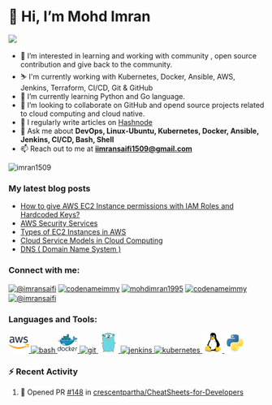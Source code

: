 # 👋 Hi, I’m Mohd Imran

![](https://github.com/imran1509/imran1509/blob/main/Banner.png)



- 👀 I’m interested in learning and working with community , open source contribution and give back to the community.
- :skier: I'm currently working with Kubernetes, Docker, Ansible, AWS, Jenkins, Terraform, CI/CD, Git & GitHub
- 🌱 I’m currently learning Python and Go language.
- 💞️ I’m looking to collaborate on GitHub and opend source projects related to cloud computing and cloud native.
- 📝 I regularly write articles on [Hashnode](https://imransaifi.hashnode.dev/)
- 💬 Ask me about **DevOps, Linux-Ubuntu, Kubernetes, Docker, Ansible, Jenkins, CI/CD, Bash, Shell**
- 📫 Reach out to me at **iimransaifi1509@gmail.com**

<p align="left"> <img src="https://komarev.com/ghpvc/?username=imran1509&label=Profile%20views&color=0e75b6&style=flat" alt="imran1509" /> </p>

### My latest blog posts
<!-- BLOG-POST-LIST:START -->
- [How to give AWS EC2 Instance permissions with IAM Roles and Hardcoded Keys?](https://imransaifi.hashnode.dev/how-to-give-aws-ec2-instance-permissions-with-iam-roles-and-hardcoded-keys)
- [AWS Security Services](https://imransaifi.hashnode.dev/aws-security-services)
- [Types of EC2 Instances in AWS](https://imransaifi.hashnode.dev/types-of-ec2-instances-in-aws)
- [Cloud Service Models in Cloud Computing](https://imransaifi.hashnode.dev/cloud-service-models-in-cloud-computing)
- [DNS &lpar; Domain Name System &rpar;](https://imransaifi.hashnode.dev/dns-domain-name-system)
<!-- BLOG-POST-LIST:END -->



<h3 align="left">Connect with me:</h3>
<p align="left">
<a href="https://dev.to/@imransaifi" target="blank"><img align="center" src="https://raw.githubusercontent.com/rahuldkjain/github-profile-readme-generator/master/src/images/icons/Social/devto.svg" alt="@imransaifi" height="30" width="40" /></a>
<a href="https://twitter.com/codenameimmy" target="blank"><img align="center" src="https://raw.githubusercontent.com/rahuldkjain/github-profile-readme-generator/master/src/images/icons/Social/twitter.svg" alt="codenameimmy" height="30" width="40" /></a>
<a href="https://linkedin.com/in/mohdimran1995" target="blank"><img align="center" src="https://raw.githubusercontent.com/rahuldkjain/github-profile-readme-generator/master/src/images/icons/Social/linked-in-alt.svg" alt="mohdimran1995" height="30" width="40" /></a>
<a href="https://instagram.com/codenameimmy" target="blank"><img align="center" src="https://raw.githubusercontent.com/rahuldkjain/github-profile-readme-generator/master/src/images/icons/Social/instagram.svg" alt="codenameimmy" height="30" width="40" /></a>
<a href="https://hashnode.com/@imransaifi" target="blank"><img align="center" src="https://raw.githubusercontent.com/rahuldkjain/github-profile-readme-generator/master/src/images/icons/Social/hashnode.svg" alt="@imransaifi" height="30" width="40" /></a>


<h3 align="left">Languages and Tools:</h3>
<p align="left"> <a href="https://aws.amazon.com" target="_blank" rel="noreferrer"> <img src="https://raw.githubusercontent.com/devicons/devicon/master/icons/amazonwebservices/amazonwebservices-original-wordmark.svg" alt="aws" width="40" height="40"/> </a> <a href="https://www.gnu.org/software/bash/" target="_blank" rel="noreferrer"> <img src="https://www.vectorlogo.zone/logos/gnu_bash/gnu_bash-icon.svg" alt="bash" width="40" height="40"/> </a> <a href="https://www.docker.com/" target="_blank" rel="noreferrer"> <img src="https://raw.githubusercontent.com/devicons/devicon/master/icons/docker/docker-original-wordmark.svg" alt="docker" width="40" height="40"/> </a> <a href="https://git-scm.com/" target="_blank" rel="noreferrer"> <img src="https://www.vectorlogo.zone/logos/git-scm/git-scm-icon.svg" alt="git" width="40" height="40"/> </a> <a href="https://golang.org" target="_blank" rel="noreferrer"> <img src="https://raw.githubusercontent.com/devicons/devicon/master/icons/go/go-original.svg" alt="go" width="40" height="40"/> </a> <a href="https://www.jenkins.io" target="_blank" rel="noreferrer"> <img src="https://www.vectorlogo.zone/logos/jenkins/jenkins-icon.svg" alt="jenkins" width="40" height="40"/> </a> <a href="https://kubernetes.io" target="_blank" rel="noreferrer"> <img src="https://www.vectorlogo.zone/logos/kubernetes/kubernetes-icon.svg" alt="kubernetes" width="40" height="40"/> </a> <a href="https://www.linux.org/" target="_blank" rel="noreferrer"> <img src="https://raw.githubusercontent.com/devicons/devicon/master/icons/linux/linux-original.svg" alt="linux" width="40" height="40"/> </a> <a href="https://www.python.org" target="_blank" rel="noreferrer"> <img src="https://raw.githubusercontent.com/devicons/devicon/master/icons/python/python-original.svg" alt="python" width="40" height="40"/> </a> </p>



### :zap: Recent Activity
<!--START_SECTION:activity-->
1. 💪 Opened PR [#148](https://github.com/crescentpartha/CheatSheets-for-Developers/pull/148) in [crescentpartha/CheatSheets-for-Developers](https://github.com/crescentpartha/CheatSheets-for-Developers)
<!--END_SECTION:activity-->


<!---
imran1509/imran1509 is a ✨ special ✨ repository because its `README.md` (this file) appears on your GitHub profile.
You can click the Preview link to take a look at your changes.
--->

